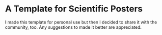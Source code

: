 # A Template for Scientific Posters

I made this template for personal use but then I decided to share it with the community, too. Any suggestions to made it better are appreciated.
